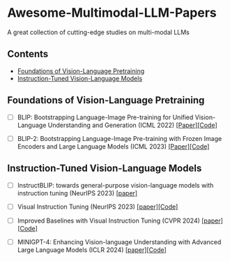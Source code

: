 # Awesome-Multimodal-LLM-Papers
A great collection of cutting-edge studies on multi-modal LLMs

## Contents
- [Foundations of Vision-Language Pretraining](#Foundations-of-Vision-Language-Pretraining)
- [Instruction-Tuned Vision-Language Models](#Instruction-Tuned-Vision-Language-Models)

 
## Foundations of Vision-Language Pretraining 

 - [ ] BLIP: Bootstrapping Language-Image Pre-training for Unified Vision-Language Understanding and Generation (ICML 2022) [[Paper]](https://proceedings.mlr.press/v162/li22n/li22n.pdf)[[Code]](https://github.com/salesforce/BLIP) 

- [ ] BLIP-2: Bootstrapping Language-Image Pre-training with Frozen Image Encoders and Large Language Models (ICML 2023) [[Paper]](https://proceedings.mlr.press/v202/li23q/li23q.pdf)[[Code]](https://github.com/salesforce/LAVIS/tree/main/projects/blip2)


## Instruction-Tuned Vision-Language Models

- [ ] InstructBLIP: towards general-purpose vision-language models with instruction tuning (NeurIPS 2023) [[paper]](https://github.com/salesforce/LAVIS/tree/main/projects/instructblip)

- [ ] Visual Instruction Tuning (NeurIPS 2023) [[paper]](https://arxiv.org/pdf/2304.08485)[[Code]](https://github.com/haotian-liu/LLaVA) 

- [ ] Improved Baselines with Visual Instruction Tuning (CVPR 2024) [[paper]](https://openaccess.thecvf.com/content/CVPR2024/papers/Liu_Improved_Baselines_with_Visual_Instruction_Tuning_CVPR_2024_paper.pdf)[[Code]](https://github.com/haotian-liu/LLaVA)

- [ ] MINIGPT-4: Enhancing Vision-language Understanding with Advanced Large Language Models (ICLR 2024) [[paper]](https://openreview.net/pdf?id=1tZbq88f27)[[Code]](https://github.com/Vision-CAIR/MiniGPT-4)
